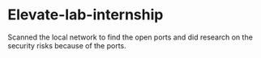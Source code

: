 # Elevate-lab-internship

Scanned the local network to find the open ports and did research on the security risks because of the ports.
